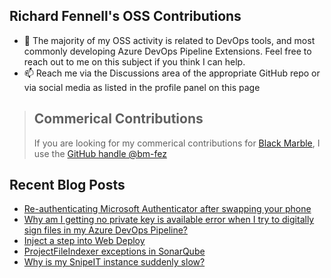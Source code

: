 ## Richard Fennell's OSS Contributions

- 💬 The majority of my OSS activity is related to DevOps tools, and most commonly developing Azure DevOps Pipeline Extensions. Feel free to reach out to me on this subject if you think I can help.
- 📫 Reach me via the Discussions area of the appropriate GitHub repo or via social media as listed in the profile panel on this page

> ## Commerical Contributions
> If you are looking for my commerical contributions for [Black Marble](https://github.com/blackmarble), I use the [GitHub handle @bm-fez](https://github.com/bm-fez)

## Recent Blog Posts
<!-- BLOG-POST-LIST:START -->
- [Re-authenticating Microsoft Authenticator after swapping your phone](https://blog.richardfennell.net/posts/re-authenticating-mfa-after-swapping-your-phone/)
- [Why am I getting no private key is available error when I try to digitally sign files in my Azure DevOps Pipeline?](https://blog.richardfennell.net/posts/why-cant-i-digitally-sign-files-in-my-pipeline/)
- [Inject a step into Web Deploy](https://blog.richardfennell.net/posts/inject-a-step-into-msdeploy/)
- [ProjectFileIndexer exceptions in SonarQube](https://blog.richardfennell.net/posts/projectfileindexer-exceptions-in-sonarqube/)
- [Why is my SnipeIT instance suddenly slow?](https://blog.richardfennell.net/posts/why-is-my-snipeit-instance-suddenly-slow/)
<!-- BLOG-POST-LIST:END -->


<!--
**rfennell/rfennell** is a ✨ _special_ ✨ repository because its `README.md` (this file) appears on your GitHub profile.

Here are some ideas to get you started:

- 🔭 I’m currently working on ...
- 🌱 I’m currently learning ...
- 👯 I’m looking to collaborate on ...
- 🤔 I’m looking for help with ...
- 💬 Ask me about ...
- 📫 How to reach me: ...
- 😄 Pronouns: ...
- ⚡ Fun fact: ...
-->

